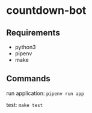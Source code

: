 # countdown-bot

## Requirements

* python3
* pipenv
* make

## Commands

run application: `pipenv run app`

test: `make test`
